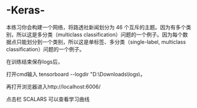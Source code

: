 # -Keras-
本练习你会构建一个网络，将路透社新闻划分为 46 个互斥的主题。因为有多个类别，所以这是多分类（multiclass classification）问题的一个例子。因为每个数据点只能划分到一个类别，所以这是单标签、多分类（single-label, multiclass classification）问题的一个例子。

在训练结束保存logs后， 

打开cmd输入
tensorboard --logdir "D:\\Downloads\\logs\\，


再打开浏览器进入http://localhost:6006/

点击栏 SCALARS 可以查看学习曲线

